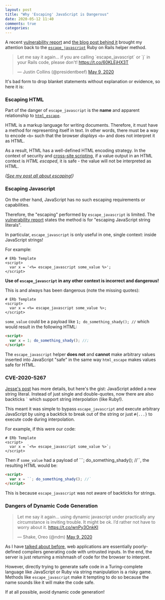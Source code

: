 ```yaml
---
layout: post
title: "Why 'Escaping' JavaScript is Dangerous"
date: 2020-05-12 11:40
comments: true
categories: 
---
```


A recent [vulnerability report](https://github.com/rails/rails/security/advisories/GHSA-65cv-r6x7-79hv) and [the blog post behind it](https://chefsecure.com/blog/i-found-xss-security-flaws-in-rails-heres-what-happened) brought my attention back to the [`escape_javascript`](https://api.rubyonrails.org/v6.0.0/classes/ActionView/Helpers/JavaScriptHelper.html#method-i-escape_javascript) Ruby on Rails helper method.

<blockquote class="twitter-tweet" data-dnt="true"><p lang="en" dir="ltr">Let me say it again... if you are calling `escape_javascript` or `j` in your Rails code, please don&#39;t! <a href="https://t.co/60KLEjHX3T">https://t.co/60KLEjHX3T</a></p>&mdash; Justin Collins (@presidentbeef) <a href="https://twitter.com/presidentbeef/status/1258917835977318400?ref_src=twsrc%5Etfw">May 9, 2020</a></blockquote> <script async src="https://platform.twitter.com/widgets.js" charset="utf-8"></script>

It's bad form to drop blanket statements without explanation or evidence, so here it is:

### Escaping HTML

Part of the danger of `escape_javascript` is the **name** and apparent relationship to [`html_escape`](https://api.rubyonrails.org/v6.0.0/classes/ERB/Util.html#method-c-html_escape).

HTML is a markup language for writing documents. Therefore, it must have a method for representing itself in text.
In other words, there must be a way to encode `<b>` such that the browser *displays* `<b>` and does not interpret it as HTML.

As a result, HTML has a well-defined HTML encoding strategy.
In the context of security and [cross-site scripting](https://cheatsheetseries.owasp.org/cheatsheets/Cross_Site_Scripting_Prevention_Cheat_Sheet.html), if a value output in an HTML context is *HTML escaped*, it is safe - the value will not be interpreted as HTML.

_([See my post all about escaping!](https://blog.presidentbeef.com/blog/2020/01/14/injection-prevention-sanitizing-vs-escaping/))_

### Escaping Javascript

On the other hand, JavaScript has no such escaping requirements or capabilities.

Therefore, the "escaping" performed by `escape_javascript` is limited.
The [vulnerability report](https://github.com/rails/rails/security/advisories/GHSA-65cv-r6x7-79hv) states the method is for "escaping JavaScript string literals".

In particular, `escape_javascript` is only useful in one, single context: inside JavaScript strings!

For example:

```erb
# ERb Template
<script>
  var x = '<%= escape_javascript some_value %>';
</script>
```

**Use of `escape_javascript` in any other context is incorrect and dangerous!**

This is and always has been dangerous (note the missing quotes):

```erb
# ERb Template
<script>
  var x = <%= escape_javascript some_value %>;
</script>
```

`some_value` could be a payload like `1; do_something_shady(); //` which would result in the following HTML:

```html
<script>
  var x = 1; do_something_shady(); //; 
</script>
```

The `escape_javascript` helper **does not** and **cannot** make arbitrary values inserted into JavaScript "safe" in the same way `html_escape` makes values safe for HTML.

### CVE-2020-5267

[Jesse's post](https://chefsecure.com/blog/i-found-xss-security-flaws-in-rails-heres-what-happened) has more details, but here's the gist: JavaScript added a new string literal. Instead of just single and double-quotes, now there are also backticks `` ` `` which support string interpolation (like Ruby!).

This meant it was simple to bypass `escape_javascript` and execute arbitrary JavaScript by using a backtick to break out of the string or just `#{...}` to execute code during interpolation.

For example, if this were our code: 

```erb
# ERb Template
<script>
  var x = `<%= escape_javascript some_value %>`;
</script>
```

Then if `some_value` had a payload of ```; do_something_shady(); //``, the resulting HTML would be:

```html
<script>
  var x = ``; do_something_shady(); //`
</script>
```

This is because `escape_javascript` was not aware of backticks for strings.

### Dangers of Dynamic Code Generation

<blockquote class="twitter-tweet" data-dnt="true"><p lang="en" dir="ltr">Let me say it again… using dynamic javascript under practically any circumstance is inviting trouble. It might be ok. I’d rather not have to worry about it. <a href="https://t.co/wnPy3OnkKI">https://t.co/wnPy3OnkKI</a></p>&mdash; Shake, Oreo (@ndm) <a href="https://twitter.com/ndm/status/1258982525172510720?ref_src=twsrc%5Etfw">May 9, 2020</a></blockquote> <script async src="https://platform.twitter.com/widgets.js" charset="utf-8"></script>

As I have [talked about before](https://youtu.be/g_24036NDhM), web applications are essentially poorly-defined compilers generating code with untrusted inputs.
In the end, the server is just returning a mishmash of code for the browser to interpret.

However, directly trying to generate safe code in a Turing-complete language like JavaScript or Ruby via string manipulation is a risky game.
Methods like `escape_javascript` make it tempting to do so because the name sounds like it will make the code safe.

If at all possible, avoid dynamic code generation!
